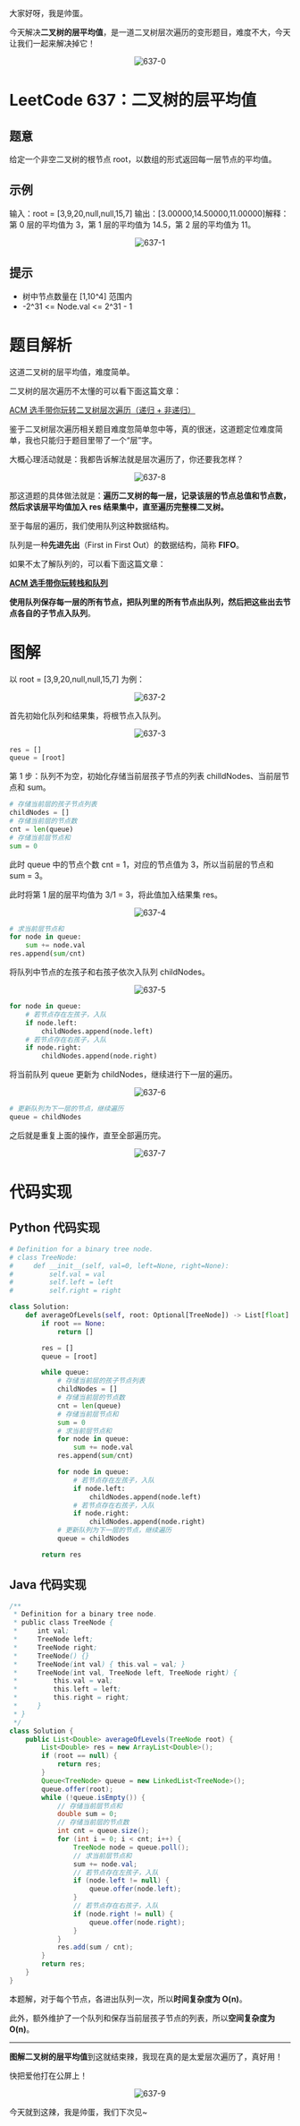 大家好呀，我是帅蛋。

今天解决**二叉树的层平均值**，是一道二叉树层次遍历的变形题目，难度不大，今天让我们一起来解决掉它！

<div align=center>

![637-0](https://cdn.codegoudan.com/img/637-0.png)

</div>



# LeetCode 637：二叉树的层平均值



## 题意

给定一个非空二叉树的根节点 root，以数组的形式返回每一层节点的平均值。



## 示例

输入：root = [3,9,20,null,null,15,7]
输出：[3.00000,14.50000,11.00000]解释：第 0 层的平均值为 3，第 1 层的平均值为 14.5，第 2 层的平均值为 11。

<div align=center>

![637-1](https://cdn.codegoudan.com/img/637-1.png)

</div>



## 提示

- 树中节点数量在 [1,10^4] 范围内
- -2^31 <= Node.val <= 2^31 - 1



# 题目解析

这道二叉树的层平均值，难度简单。

二叉树的层次遍历不太懂的可以看下面这篇文章：



[ACM 选手带你玩转二叉树层次遍历（递归 + 非递归）](https://mp.weixin.qq.com/s/3MMgFtLW9BHpguUkHICLkQ)



鉴于二叉树层次遍历相关题目难度忽简单忽中等，真的很迷，这道题定位难度简单，我也只能归于题目里带了一个“层”字。

大概心理活动就是：我都告诉解法就是层次遍历了，你还要我怎样？

<div align=center>

![637-8](https://cdn.codegoudan.com/img/637-8.jpg)

</div>

那这道题的具体做法就是：**遍历二叉树的每一层，记录该层的节点总值和节点数，然后求该层平均值加入 res 结果集中，直至遍历完整棵二叉树。**

至于每层的遍历，我们使用队列这种数据结构。

队列是一种**先进先出**（First in First Out）的数据结构，简称 **FIFO**。

如果不太了解队列的，可以看下面这篇文章：



**[ACM 选手带你玩转栈和队列](https://mp.weixin.qq.com/s/4D0FQiJMJ9wA4_ejkGbwiA)**



**使用队列保存每一层的所有节点，把队列里的所有节点出队列，然后把这些出去节点各自的子节点入队列**。



# 图解

以 root = [3,9,20,null,null,15,7] 为例：

<div align=center>

![637-2](https://cdn.codegoudan.com/img/637-2.png)

</div>

首先初始化队列和结果集，将根节点入队列。

<div align=center>

![637-3](https://cdn.codegoudan.com/img/637-3.png)

</div>

```Python
res = []
queue = [root]
```

第 1 步：队列不为空，初始化存储当前层孩子节点的列表 chilldNodes、当前层节点和 sum。

```Python
# 存储当前层的孩子节点列表
childNodes = []
# 存储当前层的节点数
cnt = len(queue)
# 存储当前层节点和
sum = 0
```

此时 queue 中的节点个数 cnt = 1，对应的节点值为 3，所以当前层的节点和 sum = 3。

此时将第 1 层的层平均值为 3/1 = 3，将此值加入结果集 res。

<div align=center>

![637-4](https://cdn.codegoudan.com/img/637-4.png)

</div>

```Python
# 求当前层节点和
for node in queue:
    sum += node.val
res.append(sum/cnt)
```

将队列中节点的左孩子和右孩子依次入队列 childNodes。

<div align=center>

![637-5](https://cdn.codegoudan.com/img/637-5.png)

</div>

```Python
for node in queue:
    # 若节点存在左孩子，入队
    if node.left:
        childNodes.append(node.left)
    # 若节点存在右孩子，入队
    if node.right:
        childNodes.append(node.right)
```

将当前队列 queue 更新为 childNodes，继续进行下一层的遍历。

<div align=center>

![637-6](https://cdn.codegoudan.com/img/637-6.png)

</div>

```Python
# 更新队列为下一层的节点，继续遍历
queue = childNodes
```

之后就是重复上面的操作，直至全部遍历完。

<div align=center>

![637-7](https://cdn.codegoudan.com/img/637-7.png)

</div>



# 代码实现



## Python 代码实现

```Python
# Definition for a binary tree node.
# class TreeNode:
#     def __init__(self, val=0, left=None, right=None):
#         self.val = val
#         self.left = left
#         self.right = right

class Solution:
    def averageOfLevels(self, root: Optional[TreeNode]) -> List[float]:
        if root == None:
            return []

        res = []
        queue = [root]

        while queue:
            # 存储当前层的孩子节点列表
            childNodes = []
            # 存储当前层的节点数
            cnt = len(queue)
            # 存储当前层节点和
            sum = 0
            # 求当前层节点和
            for node in queue:
                sum += node.val
            res.append(sum/cnt)

            for node in queue:
                # 若节点存在左孩子，入队
                if node.left:
                    childNodes.append(node.left)
                # 若节点存在右孩子，入队
                if node.right:
                    childNodes.append(node.right)
            # 更新队列为下一层的节点，继续遍历
            queue = childNodes

        return res
```



## Java 代码实现

```Java
/**
 * Definition for a binary tree node.
 * public class TreeNode {
 *     int val;
 *     TreeNode left;
 *     TreeNode right;
 *     TreeNode() {}
 *     TreeNode(int val) { this.val = val; }
 *     TreeNode(int val, TreeNode left, TreeNode right) {
 *         this.val = val;
 *         this.left = left;
 *         this.right = right;
 *     }
 * }
 */
class Solution {
    public List<Double> averageOfLevels(TreeNode root) {
        List<Double> res = new ArrayList<Double>();
        if (root == null) {
            return res;
        }
        Queue<TreeNode> queue = new LinkedList<TreeNode>();
        queue.offer(root);
        while (!queue.isEmpty()) {
            // 存储当前层节点和
            double sum = 0;
            // 存储当前层的节点数
            int cnt = queue.size();
            for (int i = 0; i < cnt; i++) {
                TreeNode node = queue.poll();
                // 求当前层节点和
                sum += node.val;
                // 若节点存在左孩子，入队
                if (node.left != null) {
                    queue.offer(node.left);
                }
                // 若节点存在右孩子，入队
                if (node.right != null) {
                    queue.offer(node.right);
                }
            }
            res.add(sum / cnt);
        }
        return res;
    }
}
```



本题解，对于每个节点，各进出队列一次，所以**时间复杂度为 O(n)**。

此外，额外维护了一个队列和保存当前层孩子节点的列表，所以**空间复杂度为 O(n)**。



---

**图解二叉树的层平均值**到这就结束辣，我现在真的是太爱层次遍历了，真好用！

快把爱他打在公屏上！

<div align=center>

![637-9](https://cdn.codegoudan.com/img/637-9.jpg)

</div>

今天就到这辣，我是帅蛋，我们下次见~

